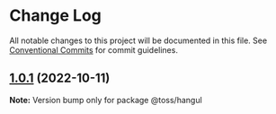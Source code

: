 # Change Log

All notable changes to this project will be documented in this file.
See [Conventional Commits](https://conventionalcommits.org) for commit guidelines.

## [1.0.1](https://github.com/toss/slash/compare/@toss/hangul@1.0.0...@toss/hangul@1.0.1) (2022-10-11)

**Note:** Version bump only for package @toss/hangul
